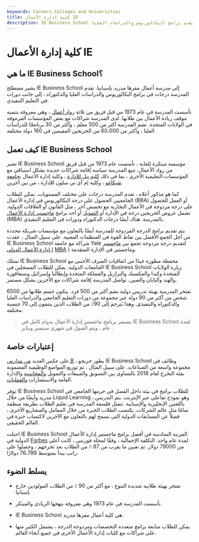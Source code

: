 ```yaml
---
keywords: Careers,Colleges and Universities
title: كلية إدارة الأعمال IE
description: IE Business School هي كلية أعمال مقرها في مدريد ، إسبانيا ، وتقدم برامج البكالوريوس والدراسات العليا.
---
```


# كلية إدارة الأعمال IE
## ما هي IE Business School؟

يشير مصطلح IE Business School إلى مدرسة أعمال مقرها مدريد بإسبانيا. تقدم المدرسة درجات في برامج البكالوريوس والدراسات العليا والدكتوراه ، إلى جانب دورات في التعليم التنفيذي.

تأسست المدرسة في عام 1973 من قبل فريق من ثلاثة [رواد أعمال](/entrepreneur) ، وهي معروفة بتنمية موقف ريادة الأعمال بين طلابها. لدى المدرسة شراكات مع بعض المؤسسات المرموقة في الولايات المتحدة. تضم المدرسة أكثر من 500 معلم ، وأكثر من 30 برنامجًا للدراسات العليا ، وأكثر من 60،000 من الخريجين المقيمين في 160 دولة مختلفة.

## كيف تعمل IE Business School

تعتبر IE Business School مؤسسة مبتكرة للغاية ، تأسست عام 1973 من قبل فريق من رواد الأعمال. تتبع المدرسة سياسة إقامة شراكات جديدة بشكل استباقي مع المؤسسات التعليمية الأخرى ، بما في ذلك [كلية ييل للإدارة](/yale-school-of-management) ، وكلية إدارة الأعمال [بجامعة شيكاغو](/booth-school) ، وكلية إم آي تي سلون للإدارة ، من بين آخرين.

كما هو مذكور أعلاه ، تقدم المدرسة درجات على مختلف المستويات. يمكن للطلاب الجامعيين الحصول على درجة البكالوريوس في إدارة الأعمال (BBA) أو العمل للحصول على درجة مزدوجة في الأعمال التجارية مع تخصص آخر ، مثل القانون أو العلاقات الدولية. تشمل عروض الخريجين درجة في الإدارة أو [التمويل](/finance) أو أحد برامج [ماجستير إدارة الأعمال](/mba) (MBA) بالمدرسة. هناك أيضًا درجات الدكتوراه ودورات في التعليم التنفيذي.

يتم تقديم برامج الدرجة المزدوجة للمدرسة أيضًا بالتعاون مع مؤسسات شريكة محددة من أجل الجمع الأفضل بين نقاط القوة في المنظمات المعنية. على سبيل المثال ، عقدت IE Business School شراكة مع جامعة Yale لتقديم درجة مزدوجة تجمع بين [ماجستير إدارة الأعمال الدولي (](/mba) [MBA](/mba) ) وماجستير في الإدارة المتقدمة.

تمتلك IE Business School محفظة مطورة جيدًا من اتفاقيات الصرف الأجنبي مع الجامعات الدولية. يمكن للطلاب المسجلين في IE Business School زيارة الولايات المتحدة وكندا والمكسيك والبرازيل والمملكة المتحدة وإيطاليا وإسرائيل وسنغافورة والهند واليابان والصين. تواصل المدرسة إقامة شراكات مع الآخرين بشكل مستمر.

تفتخر المدرسة بهيئة تدريس دولية تضم أكثر من 500 فرد. يتكون جسم طلابها من 6500 شخص من أكثر من 90 دولة عبر مجموعة من دورات التعليم الجامعي والدراسات العليا والدكتوراه والتنفيذي. وهذا يُترجم إلى 90٪ من الطلاب الذين ينتمون إلى 70 جنسية مختلفة.

> يستمر برنامج ماجستير إدارة الأعمال بدوام كامل في IE Business School لمدة عام ، ويتم القبول في شهري سبتمبر ويناير .

>

## إعتبارات خاصة

على عكس العديد [من مدارس B](/b-school) ، يطور خريجو IE Business School وظائف في مجموعة واسعة من الصناعات. على سبيل المثال ، تم توزيع المواضع الوظيفية المضمونة بفئة التخرج لعام 2018 بالتساوي بين التسويق والمبيعات والتمويل [والمحاسبة](/accounting) والإدارة العامة والاستشارات [والعمليات](/operations-management).

توفر IE Business School للطلاب برامج في بيئة داخل الفصل في حرمها الجامعي في مدريد وأيضًا من خلال Liquid Learning ، وهو نموذج تفاعلي عبر الإنترنت. يتم التدريس باللغتين الإنجليزية والإسبانية. تتمثل فلسفة المدرسة في تعليم الطلاب بطريقة منظمة تمامًا مثل عالم الشركات. يكتسب الطلاب الخبرة من خلال المعامل والمشاريع الأخرى ، فضلاً عن المسابقات الدولية التي تسمح لهم بالتعاون مع الآخرين لاكتساب خبرة في العالم الحقيقي.

احتلت IE Business School المرتبة السادسة في أفضل برامج ماجستير إدارة الأعمال الدولية في [Forbes](/forbes) لمدة عام واحد. التكلفة الإجمالية ، وفقًا لمجلة فوربس ، كانت أعلى من 79000 دولار. تم تعيين ما يقرب من 87 ٪ من الطلاب بعد تخرجهم ، وحصلوا على راتب يبدأ بمتوسط 76،789 دولارًا.

## يسلط الضوء

- تفتخر بهيئة طلابية شديدة التنوع ، مع أكثر من 90 ٪ من الطلاب المولودين خارج إسبانيا.

- تأسست المدرسة في عام 1973 وهي معروفة بنهجها الريادي والمبتكر.

- IE Business School هي كلية أعمال مقرها مدريد.

- يمكن للطلاب متابعة برامج متعددة التخصصات ومزدوجة الدرجة ، يشتمل الكثير منها على شراكات مع كليات إدارة الأعمال الأخرى في جميع أنحاء العالم.

